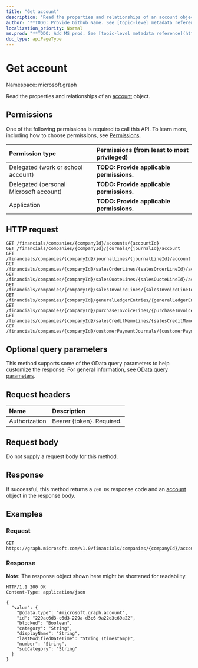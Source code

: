 ```yaml
---
title: "Get account"
description: "Read the properties and relationships of an account object."
author: "**TODO: Provide Github Name. See [topic-level metadata reference](https://msgo.azurewebsites.net/add/document/guidelines/metadata.html#topic-level-metadata)**"
localization_priority: Normal
ms.prod: "**TODO: Add MS prod. See [topic-level metadata reference](https://msgo.azurewebsites.net/add/document/guidelines/metadata.html#topic-level-metadata)**"
doc_type: apiPageType
---
```


# Get account
Namespace: microsoft.graph



Read the properties and relationships of an [account](../resources/account.md) object.

## Permissions
One of the following permissions is required to call this API. To learn more, including how to choose permissions, see [Permissions](/graph/permissions-reference).

|Permission type|Permissions (from least to most privileged)|
|:---|:---|
|Delegated (work or school account)|**TODO: Provide applicable permissions.**|
|Delegated (personal Microsoft account)|**TODO: Provide applicable permissions.**|
|Application|**TODO: Provide applicable permissions.**|

## HTTP request

<!-- {
  "blockType": "ignored"
}
-->
``` http
GET /financials/companies/{companyId}/accounts/{accountId}
GET /financials/companies/{companyId}/journals/{journalId}/account
GET /financials/companies/{companyId}/journalLines/{journalLineId}/account
GET /financials/companies/{companyId}/salesOrderLines/{salesOrderLineId}/account
GET /financials/companies/{companyId}/salesQuoteLines/{salesQuoteLineId}/account
GET /financials/companies/{companyId}/salesInvoiceLines/{salesInvoiceLineId}/account
GET /financials/companies/{companyId}/generalLedgerEntries/{generalLedgerEntryId}/account
GET /financials/companies/{companyId}/purchaseInvoiceLines/{purchaseInvoiceLineId}/account
GET /financials/companies/{companyId}/salesCreditMemoLines/{salesCreditMemoLineId}/account
GET /financials/companies/{companyId}/customerPaymentJournals/{customerPaymentJournalId}/account
```

## Optional query parameters
This method supports some of the OData query parameters to help customize the response. For general information, see [OData query parameters](/graph/query-parameters).

## Request headers
|Name|Description|
|:---|:---|
|Authorization|Bearer {token}. Required.|

## Request body
Do not supply a request body for this method.

## Response

If successful, this method returns a `200 OK` response code and an [account](../resources/account.md) object in the response body.

## Examples

### Request
<!-- {
  "blockType": "request",
  "name": "get_account"
}
-->
``` http
GET https://graph.microsoft.com/v1.0/financials/companies/{companyId}/accounts/{accountId}
```


### Response
**Note:** The response object shown here might be shortened for readability.
<!-- {
  "blockType": "response",
  "truncated": true,
  "@odata.type": "microsoft.graph.account"
}
-->
``` http
HTTP/1.1 200 OK
Content-Type: application/json

{
  "value": {
    "@odata.type": "#microsoft.graph.account",
    "id": "229ac6d3-c6d3-229a-d3c6-9a22d3c69a22",
    "blocked": "Boolean",
    "category": "String",
    "displayName": "String",
    "lastModifiedDateTime": "String (timestamp)",
    "number": "String",
    "subCategory": "String"
  }
}
```


